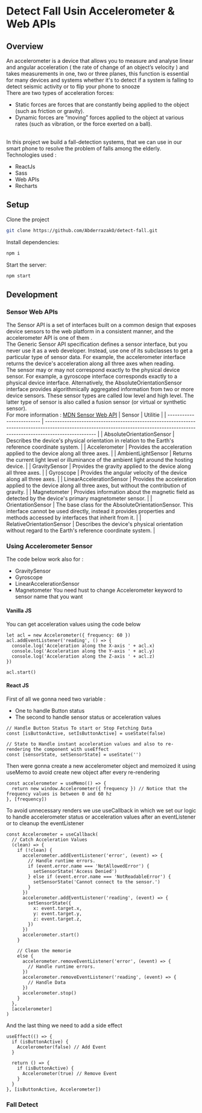 # Detect Fall Usin Accelerometer & Web APIs

## Overview

An accelerometer is a device that allows you to measure and analyse linear and angular acceleration ( the rate of change of an object’s velocity ) and takes measurements in one, two or three planes, this function is essential for many devices and systems whether it's to detect if a system is falling to detect seismic activity or to flip your phone to snooze \
There are two types of acceleration forces:

- Static forces are forces that are constantly being applied to the object (such as friction or gravity).
- Dynamic forces are “moving” forces applied to the object at various rates (such as vibration, or the force exerted on a ball).

\
In this project we build a fall-detection systems, that we can use in our smart phone to resolve the problem of falls among the elderly.
\
Technologies used :

- ReactJs
- Sass
- Web APIs
- Recharts

## Setup

Clone the project

```bash
git clone https://github.com/AbderrazakO/detect-fall.git
```

Install dependencies:

```bash
npm i
```

Start the server:

```bash
npm start
```

## Development

### Sensor Web APIs

The Sensor API is a set of interfaces built on a common design that exposes device sensors to the web platform in a consistent manner, and the accelerometer API is one of them .
\
The Generic Sensor API specification defines a sensor interface, but you never use it as a web developer. Instead, use one of its subclasses to get a particular type of sensor data. For example, the accelerometer interface returns the device's acceleration along all three axes when reading.
\
 The sensor may or may not correspond exactly to the physical device sensor. For example, a gyroscope interface corresponds exactly to a physical device interface. Alternatively, the AbsoluteOrientationSensor interface provides algorithmically aggregated information from two or more device sensors. These sensor types are called low level and high level. The latter type of sensor is also called a fusion sensor (or virtual or synthetic sensor).
\
For more information :
<a href="https://developer.mozilla.org/en-US/docs/Web/API/Sensor_APIs">MDN Sensor Web API</a>
| Sensor | Utilitie |
| ------------------------- | --------------------------------------------------------------------------------------------------------------------------------------------------------------------------------- |
| AbsoluteOrientationSensor | Describes the device's physical orientation in relation to the Earth's reference coordinate system. |
| Accelerometer | Provides the acceleration applied to the device along all three axes. |
| AmbientLightSensor | Returns the current light level or illuminance of the ambient light around the hosting device. |
| GravitySensor | Provides the gravity applied to the device along all three axes. |
| Gyroscope | Provides the angular velocity of the device along all three axes. |
| LinearAccelerationSensor | Provides the acceleration applied to the device along all three axes, but without the contribution of gravity. |
| Magnetometer | Provides information about the magnetic field as detected by the device's primary magnetometer sensor. |
| OrientationSensor | The base class for the AbsoluteOrientationSensor. This interface cannot be used directly, instead it provides properties and methods accessed by interfaces that inherit from it. |
| RelativeOrientationSensor | Describes the device's physical orientation without regard to the Earth's reference coordinate system. |

### Using Accelerometer Sensor

The code below work also for :

- GravitySensor
- Gyroscope
- LinearAccelerationSensor
- Magnetometer
  You need hust to change Accelerometer keyword to sensor name that you want

#### Vanilla JS

You can get acceleration values using the code below

```tsx
let acl = new Accelerometer({ frequency: 60 })
acl.addEventListener('reading', () => {
  console.log('Acceleration along the X-axis ' + acl.x)
  console.log('Acceleration along the Y-axis ' + acl.y)
  console.log('Acceleration along the Z-axis ' + acl.z)
})

acl.start()
```

#### React JS

First of all we gonna need two variable :

- One to handle Button status
- The second to handle sensor status or acceleration values

```tsx
// Handle Button Status To start or Stop Fetching Data
const [isButtonActive, setIsButtonActive] = useState(false)

// State to Handle instant acceleration values and also to re-rendering the component with useEffect
const [sensorState, setSensorState] = useState('')
```

Then were gonna create a new accelerometer object and memoized it using useMemo to avoid create new object after every re-rendering

```tsx
const accelerometer = useMemo(() => {
  return new window.Accelerometer({ frequency }) // Notice that the frequency values is between 0 and 60 hz
}, [frequency])
```

To avoid unnecessary renders we use useCallback in which we set our logic to handle accelerometer status or acceleration values after an eventListener or to cleanup the eventListener

```tsx
const Accelerometer = useCallback(
  // Catch Acceleration Values
  (clean) => {
    if (!clean) {
      accelerometer.addEventListener('error', (event) => {
        // Handle runtime errors.
        if (event.error.name === 'NotAllowedError') {
          setSensorState('Access Denied')
        } else if (event.error.name === 'NotReadableError') {
          setSensorState('Cannot connect to the sensor.')
        }
      })
      accelerometer.addEventListener('reading', (event) => {
        setSensorState({
          x: event.target.x,
          y: event.target.y,
          z: event.target.z,
        })
      })
      accelerometer.start()
    }

    // Clean the memorie
    else {
      accelerometer.removeEventListener('error', (event) => {
        // Handle runtime errors.
      })
      accelerometer.removeEventListener('reading', (event) => {
        // Handle Data
      })
      accelerometer.stop()
    }
  },
  [accelerometer]
)
```

And the last thing we need to add a side effect

```tsx
useEffect(() => {
  if (isButtonActive) {
    Accelerometer(false) // Add Event
  }

  return () => {
    if (isButtonActive) {
      Accelerometer(true) // Remove Event
    }
  }
}, [isButtonActive, Accelerometer])
```

### Fall Detect
